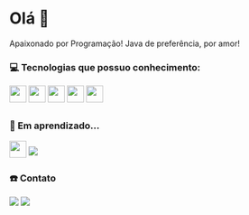 # Olá 👋

Apaixonado por Programação! Java de preferência, por amor! 



### 💻 Tecnologias que possuo conhecimento:

<p>

<img src="https://img.shields.io/badge/html5-%23E34F26.svg?style=for-the-badge&logo=html5&logoColor=white" style="margin-bottom: 4px;" height="30px">
<img src="https://img.shields.io/badge/css3-%231572B6.svg?style=for-the-badge&logo=css3&logoColor=white" style="margin-bottom: 4px;" height="30px">
<img src="https://img.shields.io/badge/javascript-%23323330.svg?style=for-the-badge&logo=javascript&logoColor=%23F7DF1E" style="margin-bottom: 4px;" height="30px">
<img src="https://img.shields.io/badge/typescript-%23007ACC.svg?style=for-the-badge&logo=typescript&logoColor=white" style="margin-bottom: 4px;" height="30px"> 
 <img src="https://img.shields.io/badge/Java-ED8B00?style=for-the-badge&logo=java&logoColor=white" style="margin-bottom: 8px;" height="30px">  
</p>


### 🚀 Em aprendizado...
<p>
<img src="https://img.shields.io/badge/node.js-6DA55F?style=for-the-badge&logo=node.js&logoColor=white" style="margin-bottom: 2px;" height="30px">
<img src="https://img.shields.io/badge/react-%2320232a.svg?style=for-the-badge&logo=react&logoColor=%2361DAFB" style="margin-bottom: 4px;"
</p>   
  
  
### ☎️ Contato

<div>

<a href = "mailto:gilramison@gmail.com"><img src="https://img.shields.io/badge/Gmail-D14836?style=for-the-badge&logo=gmail&logoColor=white" target="_blank"></a>
<a href="https://www.linkedin.com/in/r%C3%A2mison-castro-43034363/" target="_blank"><img src="https://img.shields.io/badge/-LinkedIn-%230077B5?style=for-the-badge&logo=linkedin&logoColor=white" target="_blank"></a>

